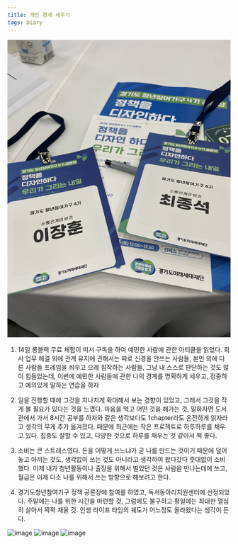 ```yaml
---
title: 개인 경계 세우기
tags: Diary
---
```


![image](/assets/images/25061401.jpeg)

1. 14일 롱블랙 무료 체험이 떠서 구독을 하여 예민한 사람에 관한 아티클을 읽었다. 회사 업무 해결 외에 관계 유지에 관해서는 따로 신경을 안쓰는 사람들, 본인 외에 다른 사람들 프레임을 씌우고 으레 짐작하는 사람들, 그냥 내 스스로 판단하는 것도 많이 힘들었는데, 이번에 예민한 사람들에 관한 나의 경계를 명확하게 세우고, 정중하고 예의있게 말하는 연습을 하자

2. 일을 진행할 때에 그것을 지나치게 확대해서 보는 경향이 있었고, 그래서 그것을 작게 볼 필요가 있다는 것을 느꼈다. 마음을 먹고 어떤 것을 해가는 것, 말하자면 도서관에서 가서 8시간 공부를 하자와 같은 생각보다도 1chapter라도 온전하게 읽자라고 생각의 무게 추가 옮겨졌다. 때문에 최근에는 작은 프로젝트로 하루하루를 채우고 있다. 집중도 잘할 수 있고, 다양한 것으로 하루를 채우는 것 같아서 퍽 좋다.

3. 소비는 큰 스트레스였다. 돈을 어떻게 쓰느냐가 곧 나를 만드는 것이기 때문에 덮어놓고 아끼는 것도, 생각없이 쓰는 것도 아니라고 생각하여 왔다갔다 줏대없이 소비했다. 이제 내가 청년활동이나 출장을 위해서 벌었던 것은 사람을 만나는데에 쓰고, 월급은 이제 다소 나를 위해서 쓰는 방향으로 해보려고 한다.

4. 경기도청년참여기구 정책 공론장에 참여를 하였고, 독서동아리지원센터에 선정되었다. 주말에는 나를 위한 시간을 마련할 것, 그럼에도 불구하고 평일에는 최대한 열심히 살아서 꽉꽉 채울 것. 인생 라이프 타임의 궤도가 어느정도 올라왔다는 생각이 든다.

![image](/assets/images/25061402.jpeg)
![image](/assets/images/25061403.jpeg)
![image](/assets/images/25061404.jpeg)